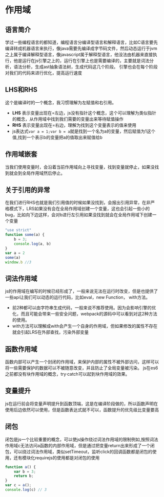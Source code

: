 # 作用域

## 语言简介

学过一些编程语言的都知道，编程语言分编译型语言和解释语言，比如C语言要先编译转成机器语言来执行，像java需要先编译成字节码文件，然后动态运行于jvm之上属于编译解释型语言，像javascript属于解释型语言，他没法由机器来直接执行，他是运行在js引擎之上的，运行在引擎上也是需要编译的，主要就是词法分析，语法分析，生成ast抽象语法树，生成代码这几个阶段。
引擎也会在每个阶段对我们的代码来进行优化，提高运行速度

## LHS和RHS

这个是编译时的一个概念，我习惯理解为左赋值和右引用。

- **LHS** 表示变量出现在=左边，js没有指针这个概念，这个可以理解为类似指针的概念，从作用域中找到我们需要的变量出来等待赋值操作
- **RHS** 表示变量出现在=右边，理解为找到这个变量表示的值来使用
- js表达式`var a = 1;var b = a`就是找到一个名为a的变量，然后赋值为1这个值,找到一个表示b的变量把a的值取出来赋值给b

## 作用域嵌套

当我们使用变量时，会沿着当前作用域向上寻找变量，找到变量就停止，如果没找到就会到全局作用域然后停止。

## 关于引用的异常

在我们进行RHS也就是我们引用值的时候如果没找到，会报出引用异常，在非严格模式下，LRS如果没有会在全局作用域创建一个变量，这也会引起一些小的bug，比如向下边这样，会对b进行左引用如果没找到就会在全局作用域下创建一个变量

```javascript
"use strict"
function some(a) {
    b = 3;
    console.log(a, b)
}
var a = 2
some(a)
window.b //3
```

## 词法作用域

js的作用域在编写的时候已经形成了，一般来说无法在运行时改变，但是也提供了一些api让我们可以动态的运行代码，比如eval，new Function， with方法。

- 前2种都可以由字符串生成代码，一般来说不推荐使用。因为会影响引擎的优化，而且可能会带来一些安全问题，webpack的源码中可以看到对这2种方法的使用。
- with方法可以理解成with会产生一个自身的作用域，但如果修改的属性不存在就会引起LRS在外部查找，污染外部变量

## 函数作用域

函数内部可以产生一个封闭的作用域，来保护内部的属性不被外部访问，这样可以将一些需要保护的数据可以不被随意改变，并且防止了全局变量被污染。
js在es6之前都没有块作用域的概念，try·catch可以起到块作用域的效果。

## 变量提升

js在运行前会将变量声明提升到函数顶端，这是在编译阶段做的，所以函数声明在使用后边依然可以使用，但是函数表达式就不可以，函数提升的优先级比变量要高

## 闭包

闭包是js一个比较重要的概念，可以使js操作绕过词法作用域的限制例如,按照词法作用域c无法访问a函数的内部作用域，但是通过把变量return出来形成了一个闭包，可以绕过词法作用域，类似setTimeout，监听click的回调函数都是闭包的使用，还有模块化requirejs的使用都是对闭包的使用

```javascript
function a() {
    var b = 3;
    return b;
}
var c = a();
console.log(c) // 3
```
